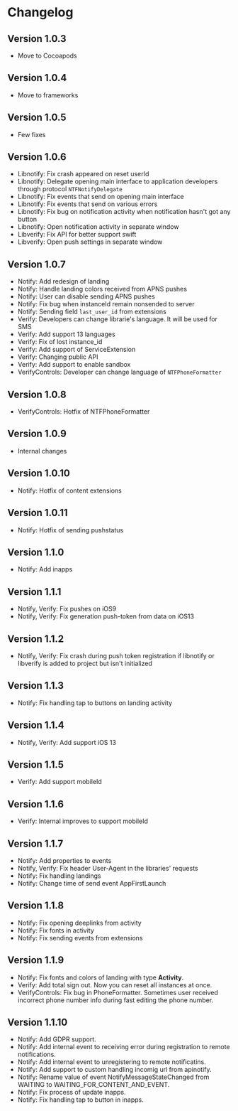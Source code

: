 # Changelog

## Version 1.0.3

* Move to Cocoapods

## Version 1.0.4

* Move to frameworks

## Version 1.0.5

* Few fixes

## Version 1.0.6

* Libnotify: Fix crash appeared on reset userId
* Libnotify: Delegate opening main interface to application developers through protocol `NTFNotifyDelegate`
* Libnotify: Fix events that send on opening main interface
* Libnotify: Fix events that send on various errors
* Libnotify: Fix bug on notification activity when notification hasn't got any button
* Libnotify: Open notification activity in separate window
* Libverify: Fix API for better support swift
* Libverify: Open push settings in separate window

## Version 1.0.7

* Notify: Add redesign of landing
* Notify: Handle landing colors received from APNS pushes
* Notify: User can disable sending APNS pushes
* Notify: Fix bug when instanceId remain nonsended to server
* Notify: Sending field `last_user_id` from extensions
* Verify: Developers can change librarie's language. It will be used for SMS
* Verify: Add support 13 languages
* Verify: Fix of lost instance_id
* Verify: Add support of ServiceExtension
* Verify: Changing public API
* Verify: Add support to enable sandbox
* VerifyControls: Developer can change language of `NTFPhoneFormatter`

## Version 1.0.8

* VerifyControls: Hotfix of NTFPhoneFormatter

## Version 1.0.9

* Internal changes

## Version 1.0.10

* Notify: Hotfix of content extensions

## Version 1.0.11

* Notify: Hotfix of sending pushstatus

## Version 1.1.0

* Notify: Add inapps

## Version 1.1.1

* Notify, Verify: Fix pushes on iOS9
* Notify, Verify: Fix generation push-token from data on iOS13

## Version 1.1.2

* Notify, Verify: Fix crash during push token registration if libnotify or libverify is added to project but isn't initialized

## Version 1.1.3

* Notify: Fix handling tap to buttons on landing activity

## Version 1.1.4

* Notify, Verify: Add support iOS 13

## Version 1.1.5

* Verify: Add support mobileId

## Version 1.1.6

* Verify: Internal improves to support mobileId

## Version 1.1.7

* Notify: Add properties to events
* Notify, Verify: Fix header User-Agent in the libraries' requests
* Notify: Fix handling landings
* Notify: Change time of send event AppFirstLaunch

## Version 1.1.8

* Notify: Fix opening deeplinks from activity
* Notify: Fix fonts in activity
* Notify: Fix sending events from extensions

## Version 1.1.9

* Notify: Fix fonts and colors of landing with type **Activity**.
* Verify: Add total sign out. Now you can reset all instances at once.
* VerifyControls: Fix bug in PhoneFormatter. Sometimes user received incorrect phone number info during fast editing the phone number.

## Version 1.1.10

* Notify: Add GDPR support.
* Notify: Add internal event to receiving error during registration to remote notifications.
* Notify: Add internal event to unregistering to remote notificatins.
* Notify: Add support to custom handling incomig url from apinotify.
* Notify: Rename value of event NotifyMessageStateChanged from WAITING to WAITING_FOR_CONTENT_AND_EVENT.
* Notify: Fix process of update inapps.
* Notify: Fix handling tap to button in inapps.
